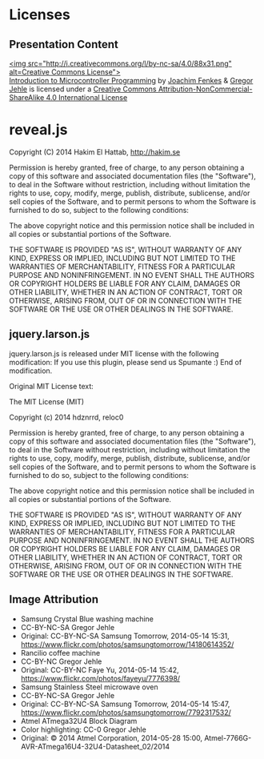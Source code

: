# Licenses
## Presentation Content
[<img src="http://i.creativecommons.org/l/by-nc-sa/4.0/88x31.png" alt=Creative Commons License">](http://creativecommons.org/licenses/by-nc-sa/4.0/)  
[Introduction to Microcontroller Programming](https://github.com/shackspace/uc-basics)
by [Joachim Fenkes](https://github.com/dop3j0e/) & [Gregor Jehle](https://github.com/hdznrrd/) 
is licensed under a 
[Creative Commons Attribution-NonCommercial-ShareAlike 4.0 International License](http://creativecommons.org/licenses/by-nc-sa/4.0/)

# reveal.js
Copyright (C) 2014 Hakim El Hattab, http://hakim.se

Permission is hereby granted, free of charge, to any person obtaining a copy
of this software and associated documentation files (the "Software"), to deal
in the Software without restriction, including without limitation the rights
to use, copy, modify, merge, publish, distribute, sublicense, and/or sell
copies of the Software, and to permit persons to whom the Software is
furnished to do so, subject to the following conditions:

The above copyright notice and this permission notice shall be included in
all copies or substantial portions of the Software.

THE SOFTWARE IS PROVIDED "AS IS", WITHOUT WARRANTY OF ANY KIND, EXPRESS OR
IMPLIED, INCLUDING BUT NOT LIMITED TO THE WARRANTIES OF MERCHANTABILITY,
FITNESS FOR A PARTICULAR PURPOSE AND NONINFRINGEMENT. IN NO EVENT SHALL THE
AUTHORS OR COPYRIGHT HOLDERS BE LIABLE FOR ANY CLAIM, DAMAGES OR OTHER
LIABILITY, WHETHER IN AN ACTION OF CONTRACT, TORT OR OTHERWISE, ARISING FROM,
OUT OF OR IN CONNECTION WITH THE SOFTWARE OR THE USE OR OTHER DEALINGS IN
THE SOFTWARE.

## jquery.larson.js
jquery.larson.js is released under MIT license with the following modification:
If you use this plugin, please send us Spumante :)
End of modification.

Original MIT License text:

The MIT License (MIT)

Copyright (c) 2014 hdznrrd, reloc0

Permission is hereby granted, free of charge, to any person obtaining a copy
of this software and associated documentation files (the "Software"), to deal
in the Software without restriction, including without limitation the rights
to use, copy, modify, merge, publish, distribute, sublicense, and/or sell
copies of the Software, and to permit persons to whom the Software is
furnished to do so, subject to the following conditions:

The above copyright notice and this permission notice shall be included in all
copies or substantial portions of the Software.

THE SOFTWARE IS PROVIDED "AS IS", WITHOUT WARRANTY OF ANY KIND, EXPRESS OR
IMPLIED, INCLUDING BUT NOT LIMITED TO THE WARRANTIES OF MERCHANTABILITY,
FITNESS FOR A PARTICULAR PURPOSE AND NONINFRINGEMENT. IN NO EVENT SHALL THE
AUTHORS OR COPYRIGHT HOLDERS BE LIABLE FOR ANY CLAIM, DAMAGES OR OTHER
LIABILITY, WHETHER IN AN ACTION OF CONTRACT, TORT OR OTHERWISE, ARISING FROM,
OUT OF OR IN CONNECTION WITH THE SOFTWARE OR THE USE OR OTHER DEALINGS IN THE
SOFTWARE.

## Image Attribution
- Samsung Crystal Blue washing machine
 - CC-BY-NC-SA Gregor Jehle
 - Original: CC-BY-NC-SA Samsung Tomorrow, 2014-05-14 15:31, https://www.flickr.com/photos/samsungtomorrow/14180614352/  
- Rancilio coffee machine
 - CC-BY-NC Gregor Jehle
 - Original: CC-BY-NC Faye Yu, 2014-05-14 15:42, https://www.flickr.com/photos/fayeyu/7776398/
- Samsung Stainless Steel microwave oven
 - CC-BY-NC-SA Gregor Jehle
 - Original: CC-BY-NC-SA Samsung Tomorrow, 2014-05-14 15:47, https://www.flickr.com/photos/samsungtomorrow/7792317532/
- Atmel ATmega32U4 Block Diagram
 - Color highlighting: CC-0 Gregor Jehle
 - Original: &copy; 2014 Atmel Corporation, 2014-05-28 15:00, Atmel-7766G-AVR-ATmega16U4-32U4-Datasheet_02/2014  
